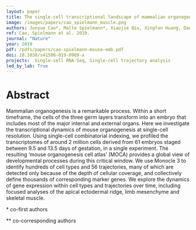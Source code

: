 ```yaml
---
layout: paper
title: The single-cell transcriptional landscape of mammalian organogenesis
image: /images/papers/cao_spielmann_muscle.png
authors: Junyue Cao*, Malte Spielmann*, Xiaojie Qiu, Xingfan Huang, Daniel M. Ibrahim, Andrew J. Hill1, Fan Zhang, Stefan Mundlos, Lena Christiansen, Frank J. Steemers, Cole Trapnell**, and Jay Shendure**
ref: Cao, Spielmann et al. 2019.
journal: "Nature"
year: 2019
pdf: /pdfs/papers/cao-spielmann-mouse-emb.pdf
doi: 10.1038/s41586-019-0969-x
projects:  Single-cell RNA-Seq, Single-cell trajectory analysis
led_by_lab: True
---
```


# Abstract

Mammalian organogenesis is a remarkable process. Within a short timeframe, the cells of the three germ layers transform into an embryo that includes most of the major internal and external organs. Here we investigate the transcriptional dynamics of mouse organogenesis at single-cell resolution. Using single-cell combinatorial indexing, we profiled the transcriptomes of around 2 million cells derived from 61 embryos staged between 9.5 and 13.5 days of gestation, in a single experiment. The resulting ‘mouse organogenesis cell atlas’ (MOCA) provides a global view of developmental processes during this critical window. We use Monocle 3 to identify hundreds of cell types and 56 trajectories, many of which are detected only because of the depth of cellular coverage, and collectively define thousands of corresponding marker genes. We explore the dynamics of gene expression within cell types and trajectories over time, including focused analyses of the apical ectodermal ridge, limb mesenchyme and skeletal muscle.

\* co-first authors

\*\* co-corresponding authors